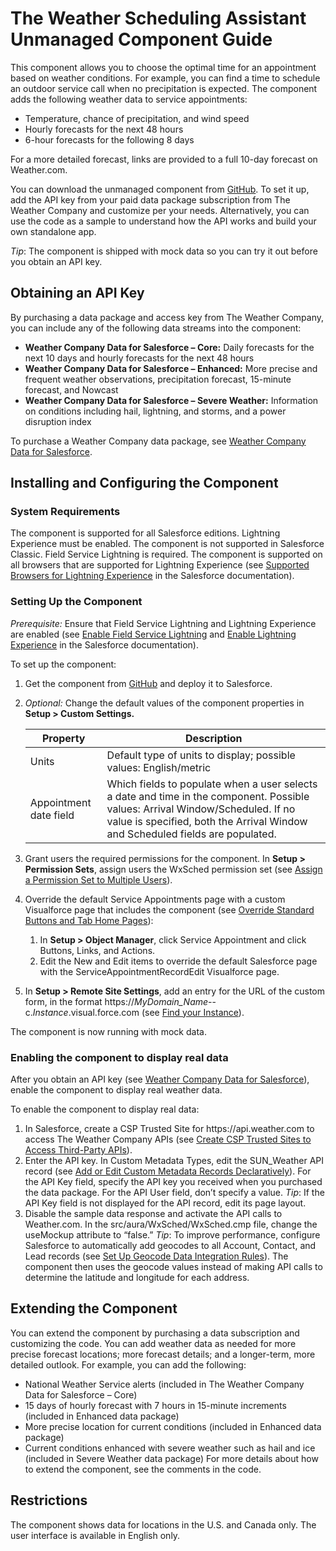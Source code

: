 
# The Weather Scheduling Assistant Unmanaged Component Guide

This component allows you to choose the optimal time for an appointment based on weather conditions. For example, you can find a time to schedule an outdoor service call when no precipitation is expected. The component adds the following weather data to service appointments:
- Temperature, chance of precipitation, and wind speed
- Hourly forecasts for the next 48 hours
- 6-hour forecasts for the following 8 days 

For a more detailed forecast, links are provided to a full 10-day forecast on Weather.com.

You can download the unmanaged component from [GitHub](https://github.com/TheWeatherCompany/weather-scheduling-assistant). To set it up, add the API key from your paid data package subscription from The Weather Company and customize per your needs. Alternatively, you can use the code as a sample to understand how the API works and build your own standalone app.

*Tip*: The component is shipped with mock data so you can try it out before you obtain an API key.

## Obtaining an API Key 
By purchasing a data package and access key from The Weather Company, you can include any of the following data streams into the component:
- **Weather Company Data for Salesforce – Core:** Daily forecasts for the next 10 days and hourly forecasts for the next 48 hours 
- **Weather Company Data for Salesforce – Enhanced:** More precise and frequent weather observations, precipitation forecast, 15-minute forecast, and Nowcast
- **Weather Company Data for Salesforce – Severe Weather:** Information on conditions including hail, lightning, and storms, and a power disruption index 

To purchase a Weather Company data package, see [Weather Company Data for Salesforce](https://business.weather.com/products/weather-data-packages-salesforce).

## Installing and Configuring the Component
### System Requirements

The component is supported for all Salesforce editions. Lightning Experience must be enabled. The component is not supported in Salesforce Classic. Field Service Lightning is required. 
The component is supported on all browsers that are supported for Lightning Experience (see [Supported Browsers for Lightning Experience](https://help.salesforce.com/articleView?id=getstart_browsers_sfx.htm) in the Salesforce documentation).

### Setting Up the Component
*Prerequisite:* Ensure that Field Service Lightning and Lightning Experience are enabled (see [Enable Field Service Lightning](https://help.salesforce.com/articleView?id=fs_enable.htm) and [Enable Lightning Experience](https://help.salesforce.com/articleView?id=lex_enable_intro.htm) in the Salesforce documentation). 

To set up the component:
1. Get the component from [GitHub](https://github.com/TheWeatherCompany/weather-scheduling-assistant) and deploy it to Salesforce.
2. *Optional:* Change the default values of the component properties in **Setup > Custom Settings.**

	| Property   | Description   |
	| --- |---|
	| Units | Default type of units to display; possible values: English/metric|
	| Appointment date field | Which fields to populate when a user selects a date and time in the component. Possible values: Arrival Window/Scheduled. If no value is specified, both the Arrival Window and Scheduled fields are populated.| 

3. Grant users the required permissions for the component. In **Setup > Permission Sets**, assign users the WxSched permission set (see [Assign a Permission Set to Multiple Users](https://help.salesforce.com/articleView?id=perm_sets_mass_assign.htm)). 
4. Override the default Service Appointments page with a custom Visualforce page that includes the component (see [Override Standard Buttons and Tab Home Pages](https://help.salesforce.com/articleView?err=1&id=links_customize_override.htm)):
	1. In **Setup > Object Manager**, click Service Appointment and click Buttons, Links, and Actions.
	2. Edit the New and Edit items to override the default Salesforce page with the ServiceAppointmentRecordEdit Visualforce page. 
5. In **Setup > Remote Site Settings**, add an entry for the URL of the custom form, in the format https://<i></i>*MyDomain_Name*--c.*Instance*.visual.force.com (see [Find your Instance](https://help.salesforce.com/articleView?id=000002889&language=en_US&type=1)). 

The component is now running with mock data.

### Enabling the component to display real data
After you obtain an API key (see [Weather Company Data for Salesforce](https://business.weather.com/products/weather-data-packages-salesforce)), enable the component to display real weather data.

To enable the component to display real data:
1. In Salesforce, create a CSP Trusted Site for https://<i></i>api.weather.com to access The Weather Company APIs (see [Create CSP Trusted Sites to Access Third-Party APIs](https://help.salesforce.com/articleView?id=csp_trusted_sites.htm)).
2. Enter the API key. In Custom Metadata Types, edit the SUN_Weather API record (see [Add or Edit Custom Metadata Records Declaratively](https://help.salesforce.com/articleView?id=custommetadatatypes_ui_populate.htm)). For the API Key field, specify the API key you received when you purchased the data package.  For the API User field, don’t specify a value.  *Tip*: If the API Key field is not displayed for the API record, edit its page layout.
3. Disable the sample data response and activate the API calls to Weather.com. In the src/aura/WxSched/WxSched.cmp file, change the useMockup attribute to “false.” *Tip*: To improve performance, configure Salesforce to automatically add geocodes to all Account, Contact, and Lead records (see [Set Up Geocode Data Integration Rules](https://help.salesforce.com/articleView?id=data_dot_com_clean_add_geocode_information_to_all_records.htm)). The component then uses the geocode values instead of making API calls to determine the latitude and longitude for each address. 

## Extending the Component
You can extend the component by purchasing a data subscription and customizing the code. You can add weather data as needed for more precise forecast locations; more forecast details; and a longer-term, more detailed outlook. For example, you can add the following:
- National Weather Service alerts (included in The Weather Company Data for Salesforce – Core)
- 15 days of hourly forecast with 7 hours in 15-minute increments (included in Enhanced data package) 
- More precise location for current conditions (included in Enhanced data package)
- Current conditions enhanced with severe weather such as hail and ice (included in Severe Weather data package) 
For more details about how to extend the component, see the comments in the code.

## Restrictions
The component shows data for locations in the U.S. and Canada only. The user interface is available in English only.
